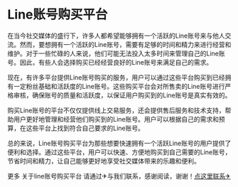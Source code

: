 # Line账号购买平台

在当今社交媒体的盛行下，许多人都希望能够拥有一个活跃的Line账号来与他人交流。然而，要想拥有一个活跃的Line账号，需要有足够的时间和精力来进行经营和维护。对于一些忙碌的人来说，他们可能无法投入太多时间来管理自己的Line账号。因此，有些人会选择购买已经经营良好的Line账号来满足自己的需求。

现在，有许多平台提供Line账号购买的服务，用户可以通过这些平台购买到已经拥有一定粉丝基础和活跃度的Line账号。这些购买平台会对所售卖的Line账号进行严格审核，确保账号的质量和活跃度，以保证用户购买到的Line账号是真实有效的。

购买Line账号的平台不仅仅提供线上交易服务，还会提供售后服务和技术支持，帮助用户更好地管理和经营他们购买到的Line账号。用户可以根据自己的需求和预算，在这些平台上找到符合自己要求的Line账号。

总的来说，Line账号购买平台为那些想要快速拥有一个活跃Line账号的用户提供了便利和选择。通过这些平台，用户可以快速、方便地购买到自己需要的Line账号，节省时间和精力，让自己能够更好地享受社交媒体带来的乐趣和便利。

更多 关于line账号购买平台 请通过✈与我们联系，感谢阅读，谢谢！[点这里联系✈](https://k02.cc)